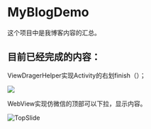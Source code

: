 # MyBlogDemo
这个项目中是我博客内容的汇总。

## 目前已经完成的内容：

ViewDragerHelper实现Activity的右划finish（）；

![](https://raw.githubusercontent.com/lovejjfg/MyBlogDemo/6cf960f280b643ec02d325295a2f6d023dbc40b9/app/src/main/assets/screenshot/viewdraghelper.png)

WebView实现仿微信的顶部可以下拉，显示内容。

![TopSlide](https://raw.githubusercontent.com/lovejjfg/MyBlogDemo/6cf960f280b643ec02d325295a2f6d023dbc40b9/app/src/main/assets/screenshot/topslide_webView.png)

